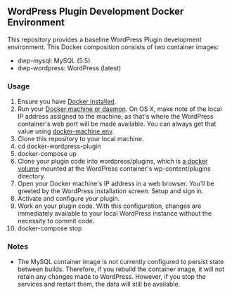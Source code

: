 WordPress Plugin Development Docker Environment
-----------------------------------------------
This repository provides a baseline WordPress Plugin development environment.  This Docker composition consists of two container images:

* dwp-mysql: MySQL (5.5)
* dwp-wordpress: WordPress (latest)

### Usage ###
1. Ensure you have [Docker installed](https://docs.docker.com/engine/installation/).
1. Run your [Docker machine or daemon](https://docs.docker.com/machine/).  On OS X, make note of the local IP address assigned to the machine, as that's where the WordPress container's web port will be made available.  You can always get that value using [docker-machine env](https://docs.docker.com/machine/reference/env/).
1. Clone this repository to your local machine.
1. cd docker-wordpress-plugin
1. docker-compose up
1. Clone your plugin code into wordpress/plugins, which is [a docker volume](https://docs.docker.com/compose/compose-file/#volumes-volume-driver) mounted at the WordPress container's wp-content/plugins directory.
1. Open your Docker machine's IP address in a web browser.  You'll be greeted by the WordPress installation screen.  Setup and sign in.
1. Activate and configure your plugin.
1. Work on your plugin code.  With this configuration, changes are immediately available to your local WordPress instance without the necessity to commit code.
1. docker-compose stop

### Notes ###
* The MySQL container image is not currently configured to persist state between builds.  Therefore, if you rebuild the container image, it will not retain any changes made to WordPress.  However, if you stop the services and restart them, the data will still be available.
